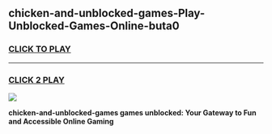 
## chicken-and-unblocked-games-Play-Unblocked-Games-Online-buta0
<h3>
<a href="https://premium76.site?title=chicken-and-unblocked-games&ref=24A">CLICK TO PLAY</a></h3>
<hr>

<h3>
<a href="https://premium76.site?title=chicken-and-unblocked-games&ref=24A">CLICK 2 PLAY</a>
  
</h3>

<a href="https://premium76.site?title=chicken-and-unblocked-games&ref=24A"><img src="https://clearcache.store/games.png"></a>


**chicken-and-unblocked-games games unblocked: Your Gateway to Fun and Accessible Online Gaming**
